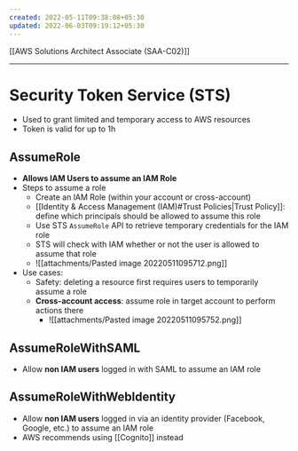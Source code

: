 ```yaml
---
created: 2022-05-11T09:38:08+05:30
updated: 2022-06-03T09:19:12+05:30
---
```

[[AWS Solutions Architect Associate (SAA-C02)]]

---
# Security Token Service (STS)
- Used to grant limited and temporary access to AWS resources
- Token is valid for up to 1h

## AssumeRole
- **Allows IAM Users to assume an IAM Role**
- Steps to assume a role
	- Create an lAM Role (within your account or cross-account)
	-  [[Identity & Access Management (IAM)#Trust Policies|Trust Policy]]: define which principals should be allowed to assume this role
	-   Use STS `AssumeRole` API to retrieve temporary credentials for the IAM role
	-  STS will check with IAM whether or not the user is allowed to assume that role
	- ![[attachments/Pasted image 20220511095712.png]]
- Use cases:
	- Safety: deleting a resource first requires users to temporarily assume a role
	- **Cross-account access**: assume role in target account to perform actions there
		- ![[attachments/Pasted image 20220511095752.png]]

## AssumeRoleWithSAML
- Allow **non IAM users** logged in with SAML to assume an IAM role

## AssumeRoleWithWebldentity
- Allow **non IAM users** logged in via an identity provider (Facebook, Google, etc.) to assume an IAM role
- AWS recommends using [[Cognito]] instead